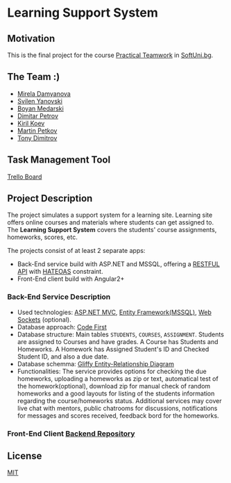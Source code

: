 # Learning Support System

## Motivation

This is the final project for the course [Practical Teamwork](https://softuni.bg/trainings/1799/practical-teamwork-sept-2017) in [SoftUni.bg](https://softuni.bg/about).

## The Team :)

* [Mirela Damyanova](https://github.com/mdamyanova)
* [Svilen Yanovski](https://github.com/SvilenYanovski)
* [Boyan Medarski](https://github.com)
* [Dimitar Petrov](https://github.com)
* [Kiril Koev](https://github.com)
* [Martin Petkov](https://github.com)
* [Tony Dimitrov](https://github.com)

## Task Management Tool

[Trello Board](https://trello.com/b/clfcvrzl/domashnik)

## Project Description

The project simulates a support system for a learning site. Learning site offers online courses and materials where students can get assigned to. The **Learning Support System** covers the students' course assignments, homeworks, scores, etc.

The projects consist of at least 2 separate apps:

* Back-End service build with ASP.NET and MSSQL, offering a [RESTFUL API](https://en.wikipedia.org/wiki/Representational_state_transfer) with [HATEOAS](https://en.wikipedia.org/wiki/HATEOAS) constraint.
* Front-End client build with Angular2+

### Back-End Service Description

* Used technologies: [ASP.NET MVC](https://www.asp.net/), [Entity Framework(MSSQL)](https://msdn.microsoft.com/en-us/library/aa937723(v=vs.113).aspx), [Web Sockets](https://developer.mozilla.org/en-US/docs/Web/API/WebSockets_API) (optional).
* Database approach: [Code First](http://www.entityframeworktutorial.net/code-first/what-is-code-first.aspx)
* Database structure: Main tables `STUDENTS`, `COURSES`, `ASSIGNMENT`. Students are assigned to Courses and have grades. A Course has Students and Homeworks. A Homework has Assigned Student's ID and Checked Student ID, and also a due date. 
* Database schemma: [Gliffy Entity-Relationship Diagram](https://go.gliffy.com/go/publish/12396343)
* Functionalities: The service provides options for checking the due homeworks, uploading a homeworks as zip or text, automatical test of the homework(optional), download zip for manual check of random homeworks and a good layouts for listing of the students information regarding the course/homeworks status. Additional services may cover live chat with mentors, public chatrooms for discussions, notifications for messages and scores received, feedback bord for the homeworks.

### Front-End Client [Backend Repository](https://github.com/The-great-7/Frontend)

## License 

[MIT](https://opensource.org/licenses/MIT)
